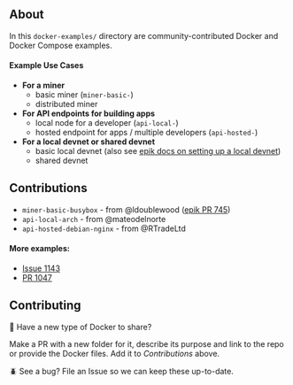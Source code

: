 ## About 

In this `docker-examples/` directory are community-contributed Docker and Docker Compose examples.

#### Example Use Cases

- **For a miner**
   - basic miner (`miner-basic-`)
   - distributed miner
- **For API endpoints for building apps**
   - local node for a developer (`api-local-`)
   - hosted endpoint for apps / multiple developers (`api-hosted-`)
- **For a local devnet or shared devnet**
   - basic local devnet (also see [epik docs on setting up a local devnet](https://docs.filecoin.io/build/local-devnet/))
   - shared devnet
  

## Contributions

- `miner-basic-busybox` - from @ldoublewood ([epik PR 745](https://github.com/EpiK-Protocol/go-epik/pull/745))
- `api-local-arch` - from @mateodelnorte
- `api-hosted-debian-nginx` - from @RTradeLtd

#### More examples:
- [Issue 1143](https://github.com/EpiK-Protocol/go-epik/issues/1143)
- [PR 1047](https://github.com/EpiK-Protocol/go-epik/pull/1047/files)

## Contributing

:whale: Have a new type of Docker to share?

Make a PR with a new folder for it, describe its purpose and link to the repo or provide the Docker files. Add it to *Contributions* above.

:beetle: See a bug? File an Issue so we can keep these up-to-date.
